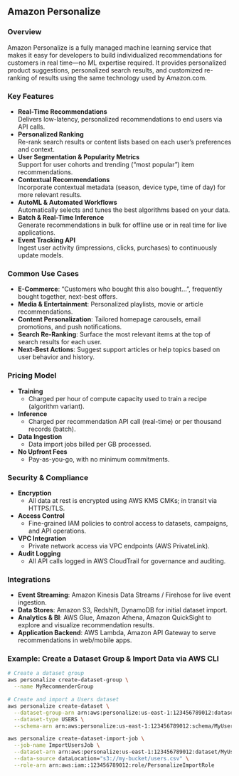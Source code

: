 ## Amazon Personalize

### Overview  
Amazon Personalize is a fully managed machine learning service that makes it easy for developers to build individualized recommendations for customers in real time—no ML expertise required. It provides personalized product suggestions, personalized search results, and customized re-ranking of results using the same technology used by Amazon.com.

### Key Features  
- **Real-Time Recommendations**  
  Delivers low-latency, personalized recommendations to end users via API calls.  
- **Personalized Ranking**  
  Re-rank search results or content lists based on each user’s preferences and context.  
- **User Segmentation & Popularity Metrics**  
  Support for user cohorts and trending (“most popular”) item recommendations.  
- **Contextual Recommendations**  
  Incorporate contextual metadata (season, device type, time of day) for more relevant results.  
- **AutoML & Automated Workflows**  
  Automatically selects and tunes the best algorithms based on your data.  
- **Batch & Real-Time Inference**  
  Generate recommendations in bulk for offline use or in real time for live applications.  
- **Event Tracking API**  
  Ingest user activity (impressions, clicks, purchases) to continuously update models.

### Common Use Cases  
- **E-Commerce**: “Customers who bought this also bought…”, frequently bought together, next-best offers.  
- **Media & Entertainment**: Personalized playlists, movie or article recommendations.  
- **Content Personalization**: Tailored homepage carousels, email promotions, and push notifications.  
- **Search Re-Ranking**: Surface the most relevant items at the top of search results for each user.  
- **Next-Best Actions**: Suggest support articles or help topics based on user behavior and history.

### Pricing Model  
- **Training**  
  - Charged per hour of compute capacity used to train a recipe (algorithm variant).  
- **Inference**  
  - Charged per recommendation API call (real-time) or per thousand records (batch).  
- **Data Ingestion**  
  - Data import jobs billed per GB processed.  
- **No Upfront Fees**  
  - Pay-as-you-go, with no minimum commitments.

### Security & Compliance  
- **Encryption**  
  - All data at rest is encrypted using AWS KMS CMKs; in transit via HTTPS/TLS.  
- **Access Control**  
  - Fine-grained IAM policies to control access to datasets, campaigns, and API operations.  
- **VPC Integration**  
  - Private network access via VPC endpoints (AWS PrivateLink).  
- **Audit Logging**  
  - All API calls logged in AWS CloudTrail for governance and auditing.

### Integrations  
- **Event Streaming**: Amazon Kinesis Data Streams / Firehose for live event ingestion.  
- **Data Stores**: Amazon S3, Redshift, DynamoDB for initial dataset import.  
- **Analytics & BI**: AWS Glue, Amazon Athena, Amazon QuickSight to explore and visualize recommendation results.  
- **Application Backend**: AWS Lambda, Amazon API Gateway to serve recommendations in web/mobile apps.  

### Example: Create a Dataset Group & Import Data via AWS CLI  
```bash
# Create a dataset group
aws personalize create-dataset-group \
  --name MyRecommenderGroup

# Create and import a Users dataset
aws personalize create-dataset \
  --dataset-group-arn arn:aws:personalize:us-east-1:123456789012:dataset-group/MyRecommenderGroup \
  --dataset-type USERS \
  --schema-arn arn:aws:personalize:us-east-1:123456789012:schema/MyUsersSchema

aws personalize create-dataset-import-job \
  --job-name ImportUsersJob \
  --dataset-arn arn:aws:personalize:us-east-1:123456789012:dataset/MyUsers \
  --data-source dataLocation="s3://my-bucket/users.csv" \
  --role-arn arn:aws:iam::123456789012:role/PersonalizeImportRole
